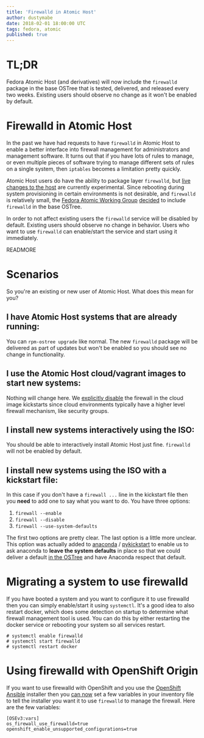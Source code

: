 ```yaml
---
title: 'Firewalld in Atomic Host'
author: dustymabe
date: 2018-02-01 18:00:00 UTC
tags: fedora, atomic
published: true
---
```


# TL;DR

Fedora Atomic Host (and derivatives) will now include the `firewalld`
package in the base OSTree that is tested, delivered, and released
every two weeks. Existing users should observe no change as it won't
be enabled by default.

# Firewalld in Atomic Host

In the past we have had requests to have `firewalld` in Atomic Host
to enable a better interface into firewall management for
administrators and management software. It turns out that if you have
lots of rules to manage, or even multiple pieces of software trying to
manage different sets of rules on a single system, then `iptables`
becomes a limitation pretty quickly.

Atomic Host users do have the ability to package layer `firewalld`,
but [live changes to the host](https://www.projectatomic.io/blog/2017/06/rpm-ostree-v2017.6-released/)
are currently experimental. Since rebooting during system provisioning
in certain environments is not desirable, and `firewalld` is
relatively small, the [Fedora Atomic Working Group](https://pagure.io/atomic-wg)
[decided](https://pagure.io/atomic-wg/issue/372) to include `firewalld` in the 
base OSTree. 

In order to not affect existing users the `firewalld` service will be
disabled by default. Existing users should observe no change in behavior.
Users who want to use `firewalld` can enable/start the service and start
using it immediately.

READMORE

# Scenarios

So you're an existing or new user of Atomic Host. What does this mean
for you?

## I have Atomic Host systems that are already running:

You can `rpm-ostree upgrade` like normal. The new `firewalld` package
will be delivered as part of updates but won't be enabled so
you should see no change in functionality.

## I use the Atomic Host cloud/vagrant images to start new systems:

Nothing will change here. We 
[explicitly disable](https://pagure.io/fedora-kickstarts/blob/master/f/fedora-atomic.ks#_28-30)
the firewall in the cloud image kickstarts since cloud environments
typically have a higher level firewall mechanism, like security
groups.

## I install new systems interactively using the ISO:

You should be able to interactively install Atomic Host just fine.
`firewalld` will not be enabled by default.

## I install new systems using the ISO with a kickstart file:

In this case if you don't have a `firewall ...` line in the kickstart
file then you **need** to add one to say what you want to do. You have
three options:

1. `firewall --enable`
1. `firewall --disable`
1. `firewall --use-system-defaults`

The first two options are pretty clear. The last option is a little
more unclear. This option was actually added to 
[anaconda](https://github.com/rhinstaller/anaconda/pull/1271)
/
[pykickstart](https://github.com/rhinstaller/pykickstart/pull/203)
to enable us to ask anaconda to **leave the system defaults** in place
so that we could deliver a default 
[in the OSTree](https://pagure.io/fedora-atomic/pull-request/103)
and have Anaconda respect that default.


# Migrating a system to use firewalld

If you have booted a system and you want to configure it to use
firewalld then you can simply enable/start it using `systemctl`.
It's a good idea to also restart docker, which does some detection
on startup to determine what firewall management tool is used.
You can do this by either restarting the docker service or rebooting
your system so all services restart. 

```
# systemctl enable firewalld
# systemctl start firewalld
# systemctl restart docker
```

# Using firewalld with OpenShift Origin

If you want to use firewalld with OpenShift and you use the 
[OpenShift Ansible](https://github.com/openshift/openshift-ansible)
installer then you [can now](https://github.com/openshift/openshift-ansible/pull/6763)
set a few variables in your inventory file to tell the installer
you want it to use `firewalld` to manage the firewall. Here are
the few variables:


```
[OSEv3:vars]
os_firewall_use_firewalld=true
openshift_enable_unsupported_configurations=true
```
